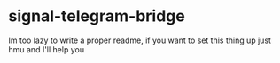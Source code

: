# signal-telegram-bridge

Im too lazy to write a proper readme, if you want to set this thing up just hmu and I'll help you
